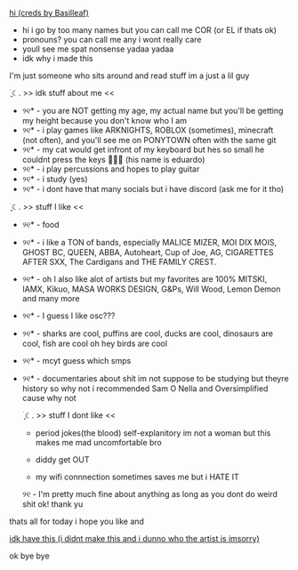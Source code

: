  [hi (creds by Basilleaf)](https://github.com/user-attachments/assets/7bfebcee-5f73-4f83-b01e-3385dd1c2f4c)


- hi i go by too many names but you can call me COR (or EL if thats ok)
- pronouns? you can call me any i wont really care
- youll see me spat nonsense yadaa yadaa
- idk why i made this

  

I'm just someone who sits around and read stuff im a just a lil guy



࣪ ִֶָ☾. >> idk stuff about me <<



- ୨୧* - you are NOT getting my age, my actual name but you'll be getting my height because you don't know who I am
- ୨୧* - i play games like ARKNIGHTS, ROBLOX (sometimes), minecraft (not often), and you'll see me on PONYTOWN often with the same git
- ୨୧* - my cat would get infront of my keyboard but hes so small he couldnt press the keys :rofl::rofl::rofl: (his name is eduardo)
- ୨୧* - i play percussions and hopes to play guitar
- ୨୧* -  i study (yes)
- ୨୧* - i dont have that many socials but i have discord (ask me for it tho)



>>>



࣪ ִֶָ☾. >> stuff I like <<



- ୨୧* - food 
- ୨୧* - i like a TON of bands, especially MALICE MIZER, MOI DIX MOIS, GHOST BC, QUEEN, ABBA, Autoheart, Cup of Joe, AG, CIGARETTES AFTER SXX, The Cardigans and THE FAMILY CREST.
- ୨୧* - oh I also like alot of artists but my favorites are 100% MITSKI, IAMX, Kikuo, MASA WORKS DESIGN, G&Ps, Will Wood, Lemon Demon and many more
- ୨୧* - I guess I like osc???

  
- ୨୧* - sharks are cool, puffins are cool, ducks are cool, dinosaurs are cool, fish are cool oh hey birds are cool
- ୨୧* - mcyt guess which smps
- ୨୧* - documentaries about shit im not suppose to be studying but theyre history so why not i recommended Sam O Nella and Oversimplified cause why not



  ࣪ ִֶָ☾. >> stuff I dont like <<


  - period jokes(the blood)
   self-explanitory im not a woman but this makes me mad uncomfortable bro

  - diddy 
   get OUT
 
  - my wifi connnection
  sometimes saves me but i HATE IT

  ୨୧ - I'm pretty much fine about anything as long as you dont do weird shit ok! thank yu

  

thats all for today i hope you like and

 [idk have this (i didnt make this and i dunno who the artist is imsorry)](https://github.com/user-attachments/assets/1938710c-4b32-4a87-8757-3aae4c72b4d2)

 

   
ok bye bye
<!---
BLOODANDHONOR/BLOODANDHONOR is a ✨ special ✨ repository because its `README.md` (this file) appears on your GitHub profile.
You can click the Preview link to take a look at your changes.
--->

